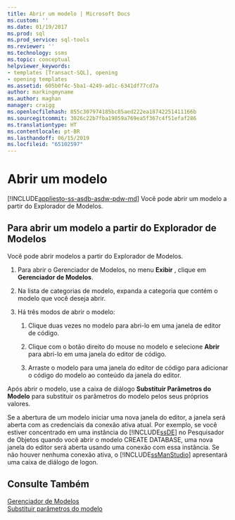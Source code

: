 ```yaml
---
title: Abrir um modelo | Microsoft Docs
ms.custom: ''
ms.date: 01/19/2017
ms.prod: sql
ms.prod_service: sql-tools
ms.reviewer: ''
ms.technology: ssms
ms.topic: conceptual
helpviewer_keywords:
- templates [Transact-SQL], opening
- opening templates
ms.assetid: 605b0f4c-5ba1-4249-ad1c-6341df77cd7a
author: markingmyname
ms.author: maghan
manager: craigg
ms.openlocfilehash: 855c307974185bc85aed222ea18742251411166b
ms.sourcegitcommit: 3026c22b7fba19059a769ea5f367c4f51efaf286
ms.translationtype: HT
ms.contentlocale: pt-BR
ms.lasthandoff: 06/15/2019
ms.locfileid: "65102597"
---
```

# <a name="open-a-template"></a>Abrir um modelo
[!INCLUDE[appliesto-ss-asdb-asdw-pdw-md](../../includes/appliesto-ss-asdb-asdw-pdw-md.md)]
Você pode abrir um modelo a partir do Explorador de Modelos.  
  
## <a name="to-open-a-template-from-template-explorer"></a>Para abrir um modelo a partir do Explorador de Modelos  
Você pode abrir modelos a partir do Explorador de Modelos.  
  
1.  Para abrir o Gerenciador de Modelos, no menu **Exibir** , clique em **Gerenciador de Modelos**.  
  
2.  Na lista de categorias de modelo, expanda a categoria que contém o modelo que você deseja abrir.  
  
3.  Há três modos de abrir o modelo:  
  
    1.  Clique duas vezes no modelo para abri-lo em uma janela de editor de código.  
  
    2.  Clique com o botão direito do mouse no modelo e selecione **Abrir** para abri-lo em uma janela do editor de código.  
  
    3.  Arraste o modelo para uma janela do editor de código para adicionar o código do modelo ao conteúdo da janela do editor.  
  
Após abrir o modelo, use a caixa de diálogo **Substituir Parâmetros do Modelo** para substituir os parâmetros do modelo pelos seus próprios valores.  
  
Se a abertura de um modelo iniciar uma nova janela do editor, a janela será aberta com as credenciais da conexão ativa atual. Por exemplo, se você estiver concentrado em uma instância do [!INCLUDE[ssDE](../../includes/ssde_md.md)] no Pesquisador de Objetos quando você abrir o modelo CREATE DATABASE, uma nova janela do editor será aberta usando uma conexão com essa instância. Se não houver nenhuma conexão ativa, o [!INCLUDE[ssManStudio](../../includes/ssmanstudio-md.md)] apresentará uma caixa de diálogo de logon.  
  
## <a name="see-also"></a>Consulte Também  
[Gerenciador de Modelos](../../ssms/template/template-explorer.md)  
[Substituir parâmetros do modelo](../../ssms/template/replace-template-parameters.md)  
  
